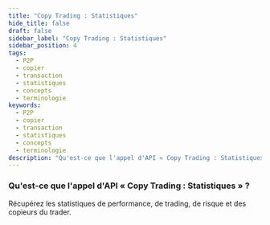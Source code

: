 ```yaml
---
title: "Copy Trading : Statistiques"
hide_title: false
draft: false
sidebar_label: "Copy Trading : Statistiques"
sidebar_position: 4
tags:
  - P2P
  - copier
  - transaction
  - statistiques
  - concepts
  - terminologie
keywords:
  - P2P
  - copier
  - transaction
  - statistiques
  - concepts
  - terminologie
description: "Qu'est-ce que l'appel d'API « Copy Trading : Statistiques » ?"
---
```


### Qu'est-ce que l'appel d'API « Copy Trading : Statistiques » ?

Récupérez les statistiques de performance, de trading, de risque et des copieurs du trader.
